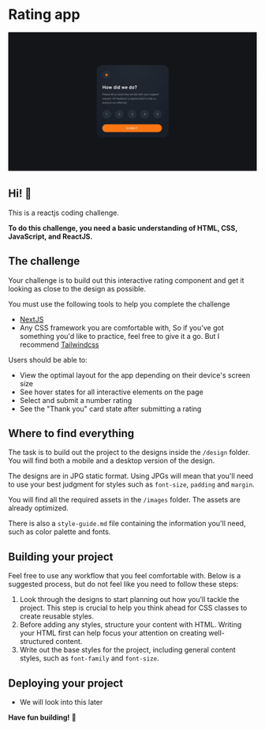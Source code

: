 # Rating app

![Design preview for the Interactive rating component coding challenge](./design/desktop-preview.jpg)

## Hi! 👋

This is a reactjs coding challenge.

**To do this challenge, you need a basic understanding of HTML, CSS, JavaScript, and ReactJS.**

## The challenge

Your challenge is to build out this interactive rating component and get it looking as close to the design as possible.

You must use the following tools to help you complete the challenge

- [NextJS](https://nextjs.org/docs/getting-started)
- Any CSS framework you are comfortable with, So if you've got something you'd like to practice, feel free to give it a go. But I recommend [Tailwindcss](https://tailwindcss.com/)

Users should be able to:

- View the optimal layout for the app depending on their device's screen size
- See hover states for all interactive elements on the page
- Select and submit a number rating
- See the "Thank you" card state after submitting a rating

## Where to find everything

The task is to build out the project to the designs inside the `/design` folder. You will find both a mobile and a desktop version of the design.

The designs are in JPG static format. Using JPGs will mean that you'll need to use your best judgment for styles such as `font-size`, `padding` and `margin`.

You will find all the required assets in the `/images` folder. The assets are already optimized.

There is also a `style-guide.md` file containing the information you'll need, such as color palette and fonts.

## Building your project

Feel free to use any workflow that you feel comfortable with. Below is a suggested process, but do not feel like you need to follow these steps:

1. Look through the designs to start planning out how you'll tackle the project. This step is crucial to help you think ahead for CSS classes to create reusable styles.
2. Before adding any styles, structure your content with HTML. Writing your HTML first can help focus your attention on creating well-structured content.
3. Write out the base styles for the project, including general content styles, such as `font-family` and `font-size`.

## Deploying your project

- We will look into this later

**Have fun building!** 🚀
